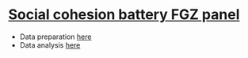 # [Social cohesion battery FGZ panel](https://juancarloscastillo.github.io/cohesion-fgz/)



- Data preparation [here](processing/proc_prep.html)
- Data analysis [here](processing/proc_analysis.html)
